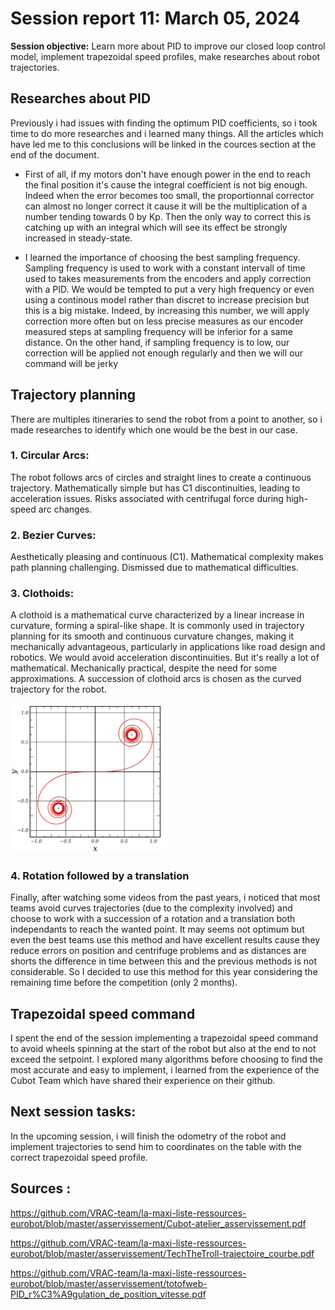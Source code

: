 # Session report 11: March 05, 2024

**Session objective:** Learn more about PID to improve our closed loop control model, implement trapezoidal speed profiles, make researches about robot trajectories.

## Researches about PID
Previously i had issues with finding the optimum PID coefficients, so i took time to do more researches and i learned many things. All the articles which have led me to this conclusions will be linked in the cources section at the end of the document.

- First of all, if my motors don't have enough power in the end to reach the final position it's cause the integral coefficient is not big enough. Indeed when the error becomes too small, the proportionnal corrector can almost no longer correct it cause it will be the multiplication of a number tending towards 0 by Kp. Then the only way to correct this is catching up with an integral which will see its effect be strongly increased in steady-state.

- I learned the importance of choosing the best sampling frequency. Sampling frequency is used to work with a constant intervall of time used to takes measurements from the encoders and apply correction with a PID.
We would be tempted to put a very high frequency or even using a continous model rather than discret to increase precision but this is a big mistake. Indeed, by increasing this number, we will apply correction more often but on less precise measures as our encoder measured steps at sampling frequency will be inferior for a same distance.
On the other hand, if sampling frequency is to low, our correction will be applied not enough regularly and then we will our command will be jerky

## Trajectory planning
There are multiples itineraries to send the robot from a point to another, so i made researches to identify which one would be the best in our case.

### 1. Circular Arcs:
The robot follows arcs of circles and straight lines to create a continuous trajectory.
Mathematically simple but has C1 discontinuities, leading to acceleration issues.
Risks associated with centrifugal force during high-speed arc changes.

### 2. Bezier Curves:
Aesthetically pleasing and continuous (C1).
Mathematical complexity makes path planning challenging.
Dismissed due to mathematical difficulties.

### 3. Clothoids:
A clothoid is a mathematical curve characterized by a linear increase in curvature, forming a spiral-like shape. It is commonly used in trajectory planning for its smooth and continuous curvature changes, making it mechanically advantageous, particularly in applications like road design and robotics. We would avoid acceleration discontinuities. But it's really a lot of mathematical.
Mechanically practical, despite the need for some approximations.
A succession of clothoid arcs is chosen as the curved trajectory for the robot.

<img src="Report's images\Session11\clothoid.png" width="250">

### 4. Rotation followed by a translation
Finally, after watching some videos from the past years, i noticed that most teams avoid curves trajectories (due to the complexity involved) and choose to work with a succession of a rotation and a translation both independants to reach the wanted point. It may seems not optimum but even the best teams use this method and have excellent results cause they reduce errors on position and centrifuge problems and as distances are shorts the difference in time between this and the previous methods is not considerable.
So I decided to use this method for this year considering the remaining time before the competition (only 2 months).


## Trapezoidal speed command
I spent the end of the session implementing a trapezoidal speed command to avoid wheels spinning at the start of the robot but also at the end to not exceed the setpoint.
I explored many algorithms before choosing to find the most accurate and easy to implement, i learned from the experience of the Cubot Team which have shared their experience on their github.

## **Next session tasks:**
In the upcoming session, i will finish the odometry of the robot and implement trajectories to send him to coordinates on the table with the correct trapezoidal speed profile.

## Sources :
https://github.com/VRAC-team/la-maxi-liste-ressources-eurobot/blob/master/asservissement/Cubot-atelier_asservissement.pdf

https://github.com/VRAC-team/la-maxi-liste-ressources-eurobot/blob/master/asservissement/TechTheTroll-trajectoire_courbe.pdf

https://github.com/VRAC-team/la-maxi-liste-ressources-eurobot/blob/master/asservissement/totofweb-PID_r%C3%A9gulation_de_position_vitesse.pdf
